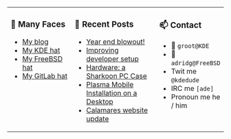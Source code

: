 
<table><tr>
  
<td valign="top" width="30%">
  
### 🙋 Many Faces

- [My blog](https://euroquis.nl/bobulate/)
- [My KDE hat](https://invent.kde.org/adridg)
- [My FreeBSD hat](https://wiki.freebsd.org/AdriaanDeGroot)
- [My GitLab hat](https://gitlab.com/adriaandegroot)
</td>

<td valign="top" width="40%">
  
### 💬 Recent Posts

<!-- BLOG-POST-LIST:START -->
- [Year end blowout!](https://euroquis.nl//blabla/2020/12/31/yearend.html)
- [Improving developer setup](https://euroquis.nl//kde/2020/12/24/plamo-devel.html)
- [Hardware: a Sharkoon PC Case](https://euroquis.nl//blabla/2020/12/21/case.html)
- [Plasma Mobile Installation on a Desktop](https://euroquis.nl//calamares/2020/12/19/plamo.html)
- [Calamares website update](https://euroquis.nl//calamares/2020/12/14/cala-site.html)
<!-- BLOG-POST-LIST:END -->
</td>

<td valign="top" width="30%">
  
### 📫 Contact

- 📧 `groot@KDE`
- 📧 `adridg@FreeBSD`
- Twit me `@kdedude`
- IRC me `[ade]`
- Pronoun me he / him
</td>

</tr></table>
